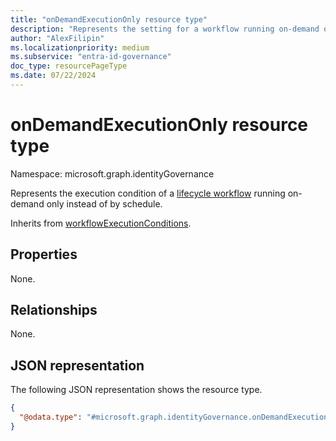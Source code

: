 ```yaml
---
title: "onDemandExecutionOnly resource type"
description: "Represents the setting for a workflow running on-demand only."
author: "AlexFilipin"
ms.localizationpriority: medium
ms.subservice: "entra-id-governance"
doc_type: resourcePageType
ms.date: 07/22/2024
---
```


# onDemandExecutionOnly resource type

Namespace: microsoft.graph.identityGovernance

Represents the execution condition of a [lifecycle workflow](../resources/identitygovernance-workflow.md) running on-demand only instead of by schedule.

Inherits from [workflowExecutionConditions](../resources/identitygovernance-workflowexecutionconditions.md).

## Properties

None.

## Relationships

None.

## JSON representation

The following JSON representation shows the resource type.
<!-- {
  "blockType": "resource",
  "@odata.type": "microsoft.graph.identityGovernance.onDemandExecutionOnly",
  "baseType": "microsoft.graph.identityGovernance.workflowExecutionConditions"
}
-->
``` json
{
  "@odata.type": "#microsoft.graph.identityGovernance.onDemandExecutionOnly"
}
```
